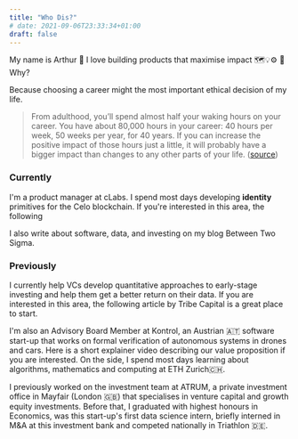 ```yaml
---
title: "Who Dis?"
# date: 2021-09-06T23:33:34+01:00
draft: false
---
```


My name is Arthur 👋 I love building products that maximise impact 🗺💡⚙️ 🚀 Why? 

Because choosing a career might the most important ethical decision of my life.
> From adulthood, you’ll spend almost half your waking hours on your career. You have about 80,000 hours in your career: 40 hours per week, 50 weeks per year, for 40 years. If you can increase the positive impact of those hours just a little, it will probably have a bigger impact than changes to any other parts of your life. ([source](https://80000hours.org/make-a-difference-with-your-career/))

### Currently

I'm a product manager at cLabs. I spend most days developing **identity** primitives for the Celo blockchain.
If you're interested in this area, the following 


I also write about software, data, and investing on my blog Between Two Sigma.

### Previously 

I currently help VCs develop quantitative approaches to early-stage investing and help them get a better return on their data. If you are interested in this area, the following article by Tribe Capital is a great place to start.

I'm also an Advisory Board Member at Kontrol, an Austrian 🇦🇹 software start-up that works on formal verification of autonomous systems in drones and cars. Here is a short explainer video describing our value proposition if you are interested.
On the side, I spend most days learning about algorithms, mathematics and computing at ETH Zurich🇨🇭.

I previously worked on the investment team at ATRUM, a private investment office in Mayfair (London 🇬🇧) that specialises in venture capital and growth equity investments. Before that, I graduated with highest honours in Economics, was this start-up's first data science intern, briefly interned in M&A at this investment bank and competed nationally in Triathlon 🇩🇪.